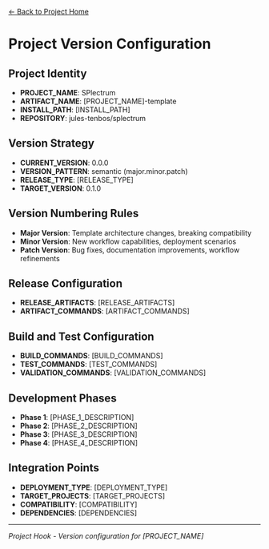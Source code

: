 [← Back to Project Home](../../../README.md)

# Project Version Configuration

## Project Identity
- **PROJECT_NAME**: SPlectrum
- **ARTIFACT_NAME**: [PROJECT_NAME]-template
- **INSTALL_PATH**: [INSTALL_PATH]
- **REPOSITORY**: jules-tenbos/splectrum

## Version Strategy
- **CURRENT_VERSION**: 0.0.0
- **VERSION_PATTERN**: semantic (major.minor.patch)
- **RELEASE_TYPE**: [RELEASE_TYPE]
- **TARGET_VERSION**: 0.1.0

## Version Numbering Rules
- **Major Version**: Template architecture changes, breaking compatibility
- **Minor Version**: New workflow capabilities, deployment scenarios
- **Patch Version**: Bug fixes, documentation improvements, workflow refinements

## Release Configuration
- **RELEASE_ARTIFACTS**: [RELEASE_ARTIFACTS]
- **ARTIFACT_COMMANDS**: [ARTIFACT_COMMANDS]

## Build and Test Configuration
- **BUILD_COMMANDS**: [BUILD_COMMANDS]
- **TEST_COMMANDS**: [TEST_COMMANDS]
- **VALIDATION_COMMANDS**: [VALIDATION_COMMANDS]

## Development Phases
- **Phase 1**: [PHASE_1_DESCRIPTION]
- **Phase 2**: [PHASE_2_DESCRIPTION]
- **Phase 3**: [PHASE_3_DESCRIPTION]
- **Phase 4**: [PHASE_4_DESCRIPTION]

## Integration Points
- **DEPLOYMENT_TYPE**: [DEPLOYMENT_TYPE]
- **TARGET_PROJECTS**: [TARGET_PROJECTS]
- **COMPATIBILITY**: [COMPATIBILITY]
- **DEPENDENCIES**: [DEPENDENCIES]

---

*Project Hook - Version configuration for [PROJECT_NAME]*